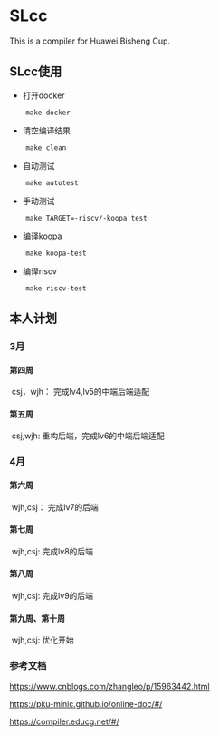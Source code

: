 # SLcc

This is a compiler for Huawei Bisheng Cup.

## SLcc使用

* 打开docker

```shell
    make docker
```

* 清空编译结果

```shell
    make clean
```

* 自动测试

```shell
    make autotest
```

* 手动测试

```shell
    make TARGET=-riscv/-koopa test
```

* 编译koopa

```shell
    make koopa-test
```

* 编译riscv

```shell
    make riscv-test
```

## 本人计划

### 3月 

#### 第四周

​	csj，wjh：  完成lv4,lv5的中端后端适配

#### 第五周

​	csj,wjh:    重构后端，完成lv6的中端后端适配

### 4月 

#### 第六周

​	wjh,csj：   完成lv7的后端

#### 第七周

​	wjh,csj: 	完成lv8的后端

#### 第八周

​	wjh,csj: 	完成lv9的后端

#### 第九周、第十周

​	wjh,csj:	优化开始

### 参考文档

https://www.cnblogs.com/zhangleo/p/15963442.html

https://pku-minic.github.io/online-doc/#/

https://compiler.educg.net/#/











